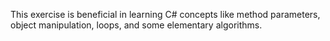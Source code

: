 This exercise is beneficial in learning C# concepts like method parameters, object manipulation, loops, and some elementary algorithms.
